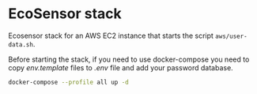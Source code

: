 # EcoSensor stack

Ecosensor stack for an AWS EC2 instance that starts the script `aws/user-data.sh`.

Before starting the stack, if you need to use docker-compose you need to copy _env.template_ files to _.env_ file and add your password database.

```bash
docker-compose --profile all up -d
```